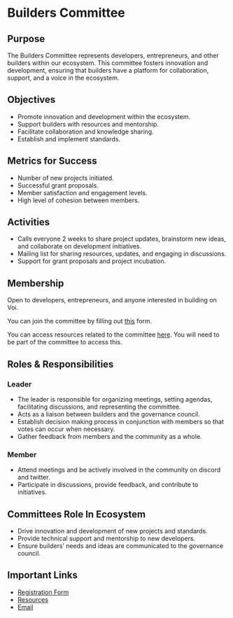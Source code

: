 # Builders Committee

## Purpose

The Builders Committee represents developers, entrepreneurs, and other builders within our ecosystem. This committee fosters innovation and development, ensuring that builders have a platform for collaboration, support, and a voice in the ecosystem.


## Objectives

* Promote innovation and development within the ecosystem.
* Support builders with resources and mentorship.
* Facilitate collaboration and knowledge sharing.
* Establish and implement standards.


## Metrics for Success

* Number of new projects initiated.
* Successful grant proposals.
* Member satisfaction and engagement levels.
* High level of cohesion between members.


## Activities

* Calls everyone 2 weeks to share project updates, brainstorm new ideas, and collaborate on development initiatives.
* Mailing list for sharing resources, updates, and engaging in discussions.
* Support for grant proposals and project incubation.


## Membership

Open to developers, entrepreneurs, and anyone interested in building on Voi.

You can join the committee by filling out [this](https://forms.gle/wc7pFCUsSBm3yoEB6) form.

You can access resources related to the committee [here](https://drive.google.com/drive/folders/1KCNXIi_WdmM6108YzpJvJbL5X0uoZLgf?usp=drive_link). You will need to be part of the committee to access this.


## Roles & Responsibilities


### Leader

* The leader is responsible for organizing meetings, setting agendas, facilitating discussions, and representing the committee.
* Acts as a liaison between builders and the governance council.
* Establish decision making process in conjunction with members so that votes can occur when necessary.
* Gather feedback from members and the community as a whole.


### Member

* Attend meetings and be actively involved in the community on discord and twitter.
* Participate in discussions, provide feedback, and contribute to initiatives.


## Committees Role In Ecosystem

* Drive innovation and development of new projects and standards.
* Provide technical support and mentorship to new developers.
* Ensure builders’ needs and ideas are communicated to the governance council.


## Important Links

* [Registration Form](https://forms.gle/wc7pFCUsSBm3yoEB6)
* [Resources](https://drive.google.com/drive/folders/1KCNXIi_WdmM6108YzpJvJbL5X0uoZLgf?usp=drive_link)
* [Email](mailto:builder-committee@voi.network)